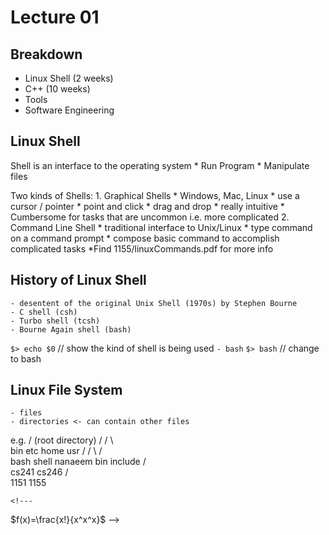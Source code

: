 # Lecture 01

## Breakdown
* Linux Shell (2 weeks)
* C++ (10 weeks)
* Tools
* Software Engineering

## Linux Shell
Shell is an interface to the operating system
	* Run Program
	* Manipulate files

Two kinds of Shells:
	1. Graphical Shells
		* Windows, Mac, Linux
		* use a cursor / pointer
		* point and click
		* drag and drop
		* really intuitive
		* Cumbersome for tasks that are uncommon i.e. more complicated
	2. Command Line Shell
		* traditional interface to Unix/Linux
		* type command on a command prompt
		* compose basic command to accomplish complicated tasks
		*Find 1155/linuxCommands.pdf for more info

## History of Linux Shell
	- desentent of the original Unix Shell (1970s) by Stephen Bourne
	- C shell (csh)
	- Turbo shell (tcsh)
	- Bourne Again shell (bash)

`$> echo $0` // show the kind of shell is being used
`- bash`
`$> bash` // change to bash

## Linux File System
	- files 
	- directories <- can contain other files

e.g.			/ (root directory)
			/	 /		\		\
		bin		etc		home	usr
		/		/		\		/	\
	bash	shell	nanaeem	  bin	include
					/	\
				cs241	cs246
						/	\
					1151	1155

	<!--- 
$f(x)=\frac{x!}{x^x^x}$
 -->
